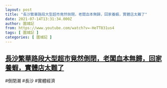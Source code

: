 ```yaml
---
layout: post
title: "長沙繁華路段大型超市竟然倒閉，老闆血本無歸，回家養蝦，實體店太難了"
date: 2021-07-14T13:31:34.000Z
author: 圍城記
from: https://www.youtube.com/watch?v=-HeTT831us4
tags: [ 圍城記 ]
categories: [ 圍城記 ]
---
```

<!--1626269494000-->
[長沙繁華路段大型超市竟然倒閉，老闆血本無歸，回家養蝦，實體店太難了](https://www.youtube.com/watch?v=-HeTT831us4)
------

<div>
#倒閉潮 #長沙 #實體經濟
</div>
